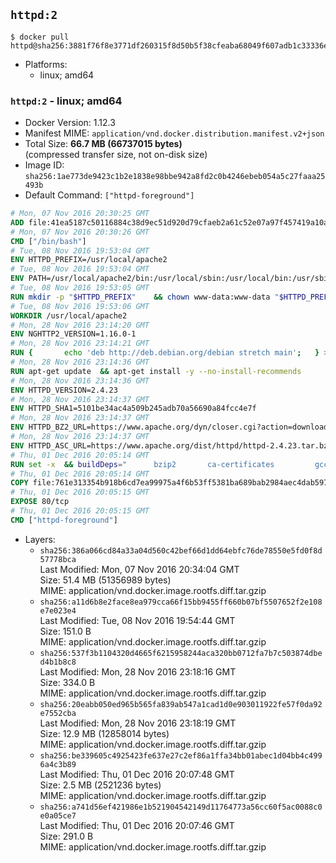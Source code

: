## `httpd:2`

```console
$ docker pull httpd@sha256:3881f76f8e3771df260315f8d50b5f38cfeaba68049f607adb1c33336ec57676
```

-	Platforms:
	-	linux; amd64

### `httpd:2` - linux; amd64

-	Docker Version: 1.12.3
-	Manifest MIME: `application/vnd.docker.distribution.manifest.v2+json`
-	Total Size: **66.7 MB (66737015 bytes)**  
	(compressed transfer size, not on-disk size)
-	Image ID: `sha256:1ae773de9423c1b2e1838e98bbe942a8fd2c0b4246ebeb054a5c27faaa25493b`
-	Default Command: `["httpd-foreground"]`

```dockerfile
# Mon, 07 Nov 2016 20:30:25 GMT
ADD file:41ea5187c50116884c38d9ec51d920d79cfaeb2a61c52e07a97f457419a10a4f in / 
# Mon, 07 Nov 2016 20:30:26 GMT
CMD ["/bin/bash"]
# Tue, 08 Nov 2016 19:53:04 GMT
ENV HTTPD_PREFIX=/usr/local/apache2
# Tue, 08 Nov 2016 19:53:04 GMT
ENV PATH=/usr/local/apache2/bin:/usr/local/sbin:/usr/local/bin:/usr/sbin:/usr/bin:/sbin:/bin
# Tue, 08 Nov 2016 19:53:05 GMT
RUN mkdir -p "$HTTPD_PREFIX" 	&& chown www-data:www-data "$HTTPD_PREFIX"
# Tue, 08 Nov 2016 19:53:06 GMT
WORKDIR /usr/local/apache2
# Mon, 28 Nov 2016 23:14:20 GMT
ENV NGHTTP2_VERSION=1.16.0-1
# Mon, 28 Nov 2016 23:14:21 GMT
RUN { 		echo 'deb http://deb.debian.org/debian stretch main'; 	} > /etc/apt/sources.list.d/stretch.list 	&& { 		echo 'Package: *'; 		echo 'Pin: release n=stretch'; 		echo 'Pin-Priority: -10'; 		echo; 		echo 'Package: libnghttp2*'; 		echo "Pin: version $NGHTTP2_VERSION"; 		echo 'Pin-Priority: 990'; 		echo; 	} > /etc/apt/preferences.d/unstable-nghttp2
# Mon, 28 Nov 2016 23:14:36 GMT
RUN apt-get update 	&& apt-get install -y --no-install-recommends 		libapr1 		libaprutil1 		libaprutil1-ldap 		libapr1-dev 		libaprutil1-dev 		liblua5.2-0 		libnghttp2-14=$NGHTTP2_VERSION 		libpcre++0 		libssl1.0.0 		libxml2 	&& rm -r /var/lib/apt/lists/*
# Mon, 28 Nov 2016 23:14:36 GMT
ENV HTTPD_VERSION=2.4.23
# Mon, 28 Nov 2016 23:14:37 GMT
ENV HTTPD_SHA1=5101be34ac4a509b245adb70a56690a84fcc4e7f
# Mon, 28 Nov 2016 23:14:37 GMT
ENV HTTPD_BZ2_URL=https://www.apache.org/dyn/closer.cgi?action=download&filename=httpd/httpd-2.4.23.tar.bz2
# Mon, 28 Nov 2016 23:14:37 GMT
ENV HTTPD_ASC_URL=https://www.apache.org/dist/httpd/httpd-2.4.23.tar.bz2.asc
# Thu, 01 Dec 2016 20:05:14 GMT
RUN set -x 	&& buildDeps=" 		bzip2 		ca-certificates 		gcc 		libnghttp2-dev=$NGHTTP2_VERSION 		liblua5.2-dev 		libpcre++-dev 		libssl-dev 		libxml2-dev 		zlib1g-dev 		make 		wget 	" 	&& apt-get update 	&& apt-get install -y --no-install-recommends -V $buildDeps 	&& rm -r /var/lib/apt/lists/* 		&& wget -O httpd.tar.bz2 "$HTTPD_BZ2_URL" 	&& echo "$HTTPD_SHA1 *httpd.tar.bz2" | sha1sum -c - 	&& wget -O httpd.tar.bz2.asc "$HTTPD_ASC_URL" 	&& export GNUPGHOME="$(mktemp -d)" 	&& gpg --keyserver ha.pool.sks-keyservers.net --recv-keys A93D62ECC3C8EA12DB220EC934EA76E6791485A8 	&& gpg --batch --verify httpd.tar.bz2.asc httpd.tar.bz2 	&& rm -r "$GNUPGHOME" httpd.tar.bz2.asc 		&& mkdir -p src 	&& tar -xf httpd.tar.bz2 -C src --strip-components=1 	&& rm httpd.tar.bz2 	&& cd src 		&& ./configure 		--prefix="$HTTPD_PREFIX" 		--enable-mods-shared=reallyall 	&& make -j "$(nproc)" 	&& make install 		&& cd .. 	&& rm -r src man manual 		&& sed -ri 		-e 's!^(\s*CustomLog)\s+\S+!\1 /proc/self/fd/1!g' 		-e 's!^(\s*ErrorLog)\s+\S+!\1 /proc/self/fd/2!g' 		"$HTTPD_PREFIX/conf/httpd.conf" 		&& apt-get purge -y --auto-remove $buildDeps
# Thu, 01 Dec 2016 20:05:14 GMT
COPY file:761e313354b918b6cd7ea99975a4f6b53ff5381ba689bab2984aec4dab597215 in /usr/local/bin/ 
# Thu, 01 Dec 2016 20:05:15 GMT
EXPOSE 80/tcp
# Thu, 01 Dec 2016 20:05:15 GMT
CMD ["httpd-foreground"]
```

-	Layers:
	-	`sha256:386a066cd84a33a04d560c42bef66d1dd64ebfc76de78550e5fd0f8d57778bca`  
		Last Modified: Mon, 07 Nov 2016 20:34:04 GMT  
		Size: 51.4 MB (51356989 bytes)  
		MIME: application/vnd.docker.image.rootfs.diff.tar.gzip
	-	`sha256:a11d6b8e2face8ea979cca66f15bb9455ff660b07bf5507652f2e108e7e023e4`  
		Last Modified: Tue, 08 Nov 2016 19:54:44 GMT  
		Size: 151.0 B  
		MIME: application/vnd.docker.image.rootfs.diff.tar.gzip
	-	`sha256:537f3b1104320d4665f6215958244aca320bb0712fa7b7c503874dbed4b1b8c8`  
		Last Modified: Mon, 28 Nov 2016 23:18:16 GMT  
		Size: 334.0 B  
		MIME: application/vnd.docker.image.rootfs.diff.tar.gzip
	-	`sha256:20eabb050ed965b565fa839ab547a1cad1d0e903011922fe57f0da92e7552cba`  
		Last Modified: Mon, 28 Nov 2016 23:18:19 GMT  
		Size: 12.9 MB (12858014 bytes)  
		MIME: application/vnd.docker.image.rootfs.diff.tar.gzip
	-	`sha256:be339605c4925423fe637e27c2ef86a1ffa34bb01abec1d04bb4c4996a4c3b89`  
		Last Modified: Thu, 01 Dec 2016 20:07:48 GMT  
		Size: 2.5 MB (2521236 bytes)  
		MIME: application/vnd.docker.image.rootfs.diff.tar.gzip
	-	`sha256:a741d56ef421986e1b521904542149d11764773a56cc60f5ac0088c0e0a05ce7`  
		Last Modified: Thu, 01 Dec 2016 20:07:46 GMT  
		Size: 291.0 B  
		MIME: application/vnd.docker.image.rootfs.diff.tar.gzip
